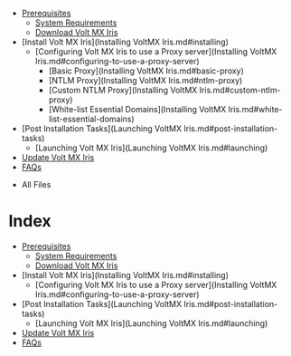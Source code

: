                                    

[](Prerequisites.md)

*   [Prerequisites](Prerequisites.md#prerequisites)
    *   [System Requirements](Prerequisites.md#system-requirements)
    *   [Download Volt MX Iris](Prerequisites.md#download)
*   [Install Volt MX Iris](Installing VoltMX Iris.md#installing)
    *   [Configuring Volt MX Iris to use a Proxy server](Installing VoltMX Iris.md#configuring-to-use-a-proxy-server)
        *   [Basic Proxy](Installing VoltMX Iris.md#basic-proxy)
        *   [NTLM Proxy](Installing VoltMX Iris.md#ntlm-proxy)
        *   [Custom NTLM Proxy](Installing VoltMX Iris.md#custom-ntlm-proxy)
        *   [White-list Essential Domains](Installing VoltMX Iris.md#white-list-essential-domains)
*   [Post Installation Tasks](Launching VoltMX Iris.md#post-installation-tasks)
    *   [Launching Volt MX Iris](Launching VoltMX Iris.md#launching)
*   [Update Volt MX Iris](Upgrade.md)
*   [FAQs](StudioInstallation_FAQs.md#appendix-frequently-asked-questions-faqs)

[](#)

*   All Files

Index
=====

*   [Prerequisites](Prerequisites.md#prerequisites)
    *   [System Requirements](Prerequisites.md#system-requirements)
    *   [Download Volt MX Iris](Prerequisites.md#download)
*   [Install Volt MX Iris](Installing VoltMX Iris.md#installing)
    *   [Configuring Volt MX Iris to use a Proxy server](Installing VoltMX Iris.md#configuring-to-use-a-proxy-server)
*   [Post Installation Tasks](Launching VoltMX Iris.md#post-installation-tasks)
    *   [Launching Volt MX Iris](Launching VoltMX Iris.md#launching)
*   [Update Volt MX Iris](Upgrade.md)
*   [FAQs](StudioInstallation_FAQs.md#appendix-frequently-asked-questions-faqs)
